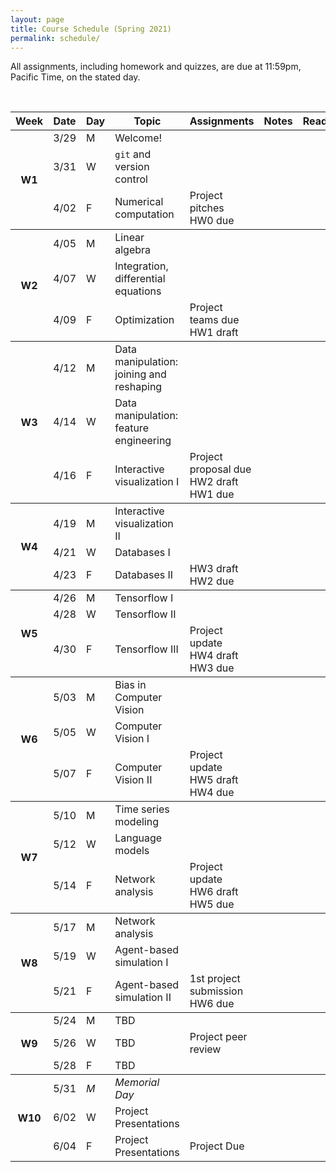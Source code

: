 ```yaml
---
layout: page
title: Course Schedule (Spring 2021)
permalink: schedule/
---
```


All assignments, including homework and quizzes, are due at 11:59pm, Pacific Time, on the stated day. 

<br>

<table style="width:100%">
    <tr>
        <th><div class="sr_only">Week</div></th>
        <th><div class="sr_only">Date</div></th>
        <th><div class="sr_only">Day</div></th>
        <th><div class="sr_only">Topic</div></th>
        <th>Assignments</th>
        <th>Notes</th>
        <th>Readings</th>
    </tr>
    <tbody class="week">
    <tr>
        <th rowspan="3" class="week_marker_odd"> W1 </th>
        <td>3/29</td>
        <td>M</td>
        <td>Welcome!</td>
        <td></td>
        <td></td>
        <td></td>
    </tr>
    <tr>
        <td>3/31</td>
        <td>W</td>
        <td><code>git</code> and version control</td>
        <td></td>
        <td></td>
        <td></td>
    </tr>
    <tr>
        <td>4/02</td>
        <td>F</td>
        <td>Numerical computation</td>
        <td>
            <div class="project">Project pitches</div>
            <div class = "hw">HW0 due</div>
            <!-- <div class = "assignment">HW1 assigned</div> -->
        </td>
        <td></td>
        <td></td>
    </tr>
    </tbody>
    <tbody class="week">
        <tr>
            <th rowspan="3" class="week_marker_even"> W2 </th>
            <td>4/05</td>
            <td>M</td>
            <td>Linear algebra</td>
            <td></td>
            <td></td>
            <td></td>
        </tr>
        <tr>
            <td>4/07</td>
            <td>W</td>
            <td>Integration, differential equations</td>
            <td></td>
            <td></td>
        </tr>
        <tr>
            <td>4/09</td>
            <td>F</td>
            <td>Optimization</td>
            <td>    
                <div class="project">Project teams due</div>
                <div class = "hw-draft">HW1 draft</div>
                <!-- <div class = "assignment">HW2 assigned</div> -->
            </td>
            <td></td>
            <td></td>
        </tr>
    </tbody>
    <tbody class="week">
        <tr>
            <th rowspan="3" class="week_marker_odd"> W3 </th>
            <td>4/12</td>
            <td>M</td>
            <td>Data manipulation: <br> joining and reshaping</td>
            <td></td>
            <td></td>
            <td></td>
        </tr>
        <tr>
            <td>4/14</td>
            <td>W</td>
            <td>Data manipulation: <br> feature engineering</td>
            <td></td>
            <td></td>
            <td></td>
        </tr>
        <tr>
            <td>4/16</td>
            <td>F</td>
            <td>Interactive visualization I</td>
            <td>    
                <div class="project">Project proposal due</div>
                <div class = "hw-draft">HW2 draft</div>
                <div class = "hw">HW1 due</div>
            </td>
            <td></td>
            <td></td>
        </tr>
    </tbody>
    <tbody class="week">
        <tr>
            <th rowspan="3" class="week_marker_even"> W4 </th>
            <td>4/19</td>
            <td>M</td>
            <td>Interactive visualization II</td>
            <td></td>
            <td></td>
            <td></td>
        </tr>
        <tr>
            <td>4/21</td>
            <td>W</td>
            <td>Databases I</td>
            <td></td>
            <td></td>
            <td></td>
        </tr>
        <tr>
            <td>4/23</td>
            <td>F</td>
            <td>Databases II</td>
            <td>
                <div class = "hw-draft">HW3 draft</div>
                <div class = "hw">HW2 due</div>
            </td>
            <td></td>
            <td></td>
        </tr>
    </tbody>
    <tbody class="week">
        <tr>
            <th rowspan="3" class="week_marker_odd"> W5 </th>
            <td>4/26</td>
            <td>M</td>
            <td>Tensorflow I</td>
            <td></td>
            <td></td>
            <td></td>
        </tr>
        <tr>
            <td>4/28</td>
            <td>W</td>
            <td>Tensorflow II</td>
            <td></td>
            <td></td>
            <td></td>
        </tr>
        <tr>
            <td>4/30</td>
            <td>F</td>
            <td>Tensorflow III</td>
            <td>
                <div class="project">Project update</div>
                <div class = "hw-draft">HW4 draft</div>
                <div class = "hw">HW3 due</div>
            </td>    
            <td></td>
            <td></td>
        </tr>
    </tbody>
    <tbody class="week">
        <tr>
            <th rowspan="3" class="week_marker_even"> W6 </th>
            <td>5/03</td>
            <td>M</td>
            <td>Bias in Computer Vision</td>
            <td></td>
            <td></td>
            <td></td>
        </tr>
        <tr>
            <td>5/05</td>
            <td>W</td>
            <td>Computer Vision I</td>
            <td></td>
            <td></td>
            <td></td>
        </tr>
        <tr>
            <td>5/07</td>
            <td>F</td>
            <td>Computer Vision II</td>
            <td>
                <div class="project">Project update</div>
                <div class = "hw-draft">HW5 draft</div>
                <div class = "hw">HW4 due</div>
            </td> 
            <td></td>
            <td></td>
        </tr>
    </tbody>
    <tbody class="week">
        <tr>
            <th rowspan="3" class="week_marker_odd"> W7 </th>
            <td>5/10</td>
            <td>M</td>
            <td>Time series modeling</td>
            <td></td>
            <td></td>
            <td></td>
        </tr>
        <tr>
            <td>5/12</td>
            <td>W</td>
            <td>Language models</td>
            <td></td>
            <td></td>
            <td></td>
        </tr>
        <tr>
            <td>5/14</td>
            <td>F</td>
            <td>Network analysis</td>
            <td>
                <div class="project">Project update</div>
                <div class = "hw-draft">HW6 draft</div>
                <div class = "hw">HW5 due</div>
            </td> 
            <td></td>
            <td></td>
        </tr>
    </tbody>
    <tbody class="week">
        <tr>
            <th rowspan="3" class="week_marker_even"> W8 </th>
            <td>5/17</td>
            <td>M</td>
            <td>Network analysis</td>
            <td></td>
            <td></td>
            <td></td>
        </tr>
        <tr>
            <td>5/19</td>
            <td>W</td>
            <td>Agent-based simulation I</td>
            <td></td>
            <td></td>
            <td></td>
        </tr>
        <tr>
            <td>5/21</td>
            <td>F</td>
            <td>Agent-based simulation II</td>
            <td>
                <div class="project">1st project submission</div>
                <div class = "hw">HW6 due</div>
            </td> 
            <td></td>
            <td></td>
        </tr>
    </tbody>
    <tbody class="week">
        <tr>
            <th rowspan="3" class="week_marker_odd"> W9 </th>
            <td>5/24</td>
            <td>M</td>
            <td>TBD</td>
            <td></td>
            <td></td>
            <td></td>
        </tr>
        <tr>
            <td>5/26</td>
            <td>W</td>
            <td>TBD</td>
            <td>
                <div class="project">Project peer review</div>
            </td>
            <td></td>
            <td></td>
        </tr>
        <tr>
            <td>5/28</td>
            <td>F</td>
            <td>TBD</td>
            <td>
            </td>
            <td></td>
            <td></td>
        </tr>
    </tbody>
    <tbody class="week">
        <tr>
            <th rowspan="3" class="week_marker_even"> W10 </th>
            <td>5/31</td>
            <td><i>M</i></td>
            <td><i>Memorial Day</i></td>
            <td></td>
            <td></td>
            <td></td>
        </tr>
        <tr>
            <td>6/02</td>
            <td>W</td>
            <td><div class="project">Project Presentations</div></td>
            <td></td>
            <td></td>
            <td></td>
        </tr>
        <tr>
            <td>6/04</td>
            <td>F</td>
            <td><div class="project">Project Presentations</div></td>
            <td>
                <div class="project">Project Due</div>
            </td>
            <td></td>
            <td></td>
        </tr>
    </tbody>
</table>